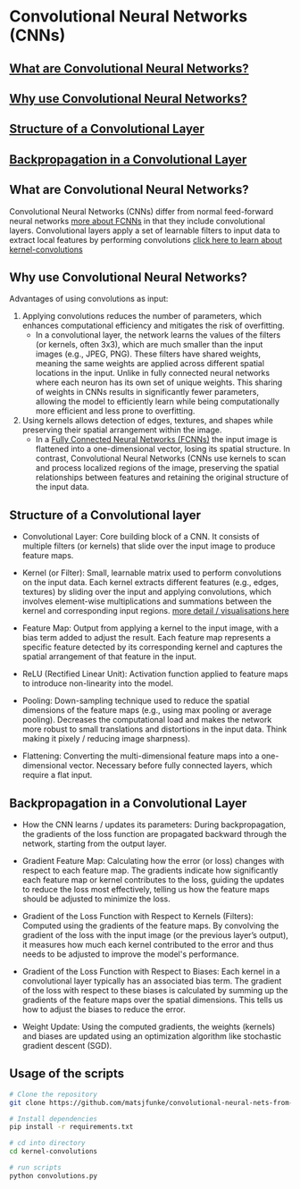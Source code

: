 # Convolutional Neural Networks (CNNs)

## [What are Convolutional Neural Networks?](#what-are-convolutional-neural-networks)

## [Why use Convolutional Neural Networks?](#why-use-convolutional-neural-networks)

## [Structure of a Convolutional Layer](#structure-of-a-convolutional-layer)

## [Backpropagation in a Convolutional Layer](#backpropagation-in-a-convolutional-layer)

## What are Convolutional Neural Networks?

Convolutional Neural Networks (CNNs) differ from normal feed-forward neural networks [more about FCNNs](https://github.com/matsjfunke/feedforward-neural-network-from-scratch) in that they include convolutional layers.
Convolutional layers apply a set of learnable filters to input data to extract local features by performing convolutions [click here to learn about kernel-convolutions](kernel-convolutions)

## Why use Convolutional Neural Networks?

Advantages of using convolutions as input:

1. Applying convolutions reduces the number of parameters, which enhances computational efficiency and mitigates the risk of overfitting.
   - In a convolutional layer, the network learns the values of the filters (or kernels, often 3x3), which are much smaller than the input images (e.g., JPEG, PNG). These filters have shared weights, meaning the same weights are applied across different spatial locations in the input. Unlike in fully connected neural networks where each neuron has its own set of unique weights. This sharing of weights in CNNs results in significantly fewer parameters, allowing the model to efficiently learn while being computationally more efficient and less prone to overfitting.
2. Using kernels allows detection of edges, textures, and shapes while preserving their spatial arrangement within the image.
   - In a [Fully Connected Neural Networks (FCNNs)](https://github.com/matsjfunke/feedforward-neural-network-from-scratch) the input image is flattened into a one-dimensional vector, losing its spatial structure. In contrast, Convolutional Neural Networks (CNNs use kernels to scan and process localized regions of the image, preserving the spatial relationships between features and retaining the original structure of the input data.

## Structure of a Convolutional layer

- Convolutional Layer: Core building block of a CNN. It consists of multiple filters (or kernels) that slide over the input image to produce feature maps.

- Kernel (or Filter): Small, learnable matrix used to perform convolutions on the input data. Each kernel extracts different features (e.g., edges, textures) by sliding over the input and applying convolutions, which involves element-wise multiplications and summations between the kernel and corresponding input regions. [more detail / visualisations here](kernel-convolutions)

- Feature Map: Output from applying a kernel to the input image, with a bias term added to adjust the result. Each feature map represents a specific feature detected by its corresponding kernel and captures the spatial arrangement of that feature in the input.

- ReLU (Rectified Linear Unit): Activation function applied to feature maps to introduce non-linearity into the model.

- Pooling: Down-sampling technique used to reduce the spatial dimensions of the feature maps (e.g., using max pooling or average pooling). Decreases the computational load and makes the network more robust to small translations and distortions in the input data. Think making it pixely / reducing image sharpness).

- Flattening: Converting the multi-dimensional feature maps into a one-dimensional vector. Necessary before fully connected layers, which require a flat input.

## Backpropagation in a Convolutional Layer

- How the CNN learns / updates its parameters: During backpropagation, the gradients of the loss function are propagated backward through the network, starting from the output layer.

- Gradient Feature Map: Calculating how the error (or loss) changes with respect to each feature map. The gradients indicate how significantly each feature map or kernel contributes to the loss, guiding the updates to reduce the loss most effectively, telling us how the feature maps should be adjusted to minimize the loss.

- Gradient of the Loss Function with Respect to Kernels (Filters): Computed using the gradients of the feature maps. By convolving the gradient of the loss with the input image (or the previous layer’s output), it measures how much each kernel contributed to the error and thus needs to be adjusted to improve the model's performance.

- Gradient of the Loss Function with Respect to Biases: Each kernel in a convolutional layer typically has an associated bias term. The gradient of the loss with respect to these biases is calculated by summing up the gradients of the feature maps over the spatial dimensions. This tells us how to adjust the biases to reduce the error.

- Weight Update: Using the computed gradients, the weights (kernels) and biases are updated using an optimization algorithm like stochastic gradient descent (SGD).

## Usage of the scripts

```bash
# Clone the repository
git clone https://github.com/matsjfunke/convolutional-neural-nets-from-scratch

# Install dependencies
pip install -r requirements.txt

# cd into directory
cd kernel-convolutions

# run scripts
python convolutions.py
```
